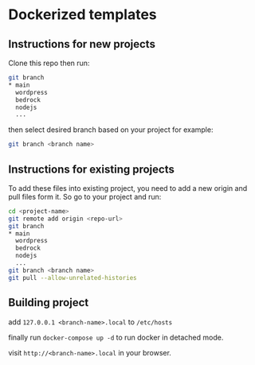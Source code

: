 # Dockerized templates

## Instructions for new projects

Clone this repo then run:

```bash
git branch
* main
  wordpress
  bedrock
  nodejs
  ...
```

then select desired branch based on your project for example:

```bash
git branch <branch name>
```

## Instructions for existing projects

To add these files into existing project, you need to add a new origin and pull files form it. So go to your project and run:

```bash
cd <project-name>
git remote add origin <repo-url>
git branch
* main
  wordpress
  bedrock
  nodejs
  ...
git branch <branch name>
git pull --allow-unrelated-histories
```

## Building project

add ```127.0.0.1 <branch-name>.local``` to ```/etc/hosts```

finally run ```docker-compose up -d``` to run docker in detached mode.

visit ```http://<branch-name>.local``` in your browser.
